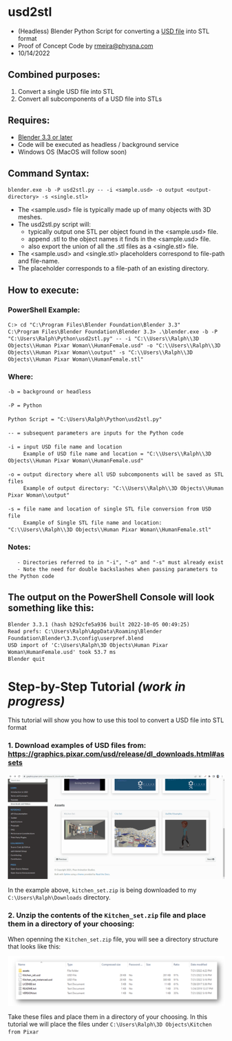 # usd2stl
- (Headless) Blender Python Script for converting a [USD file](https://graphics.pixar.com/usd/release/usdfaq.html) into STL format
- Proof of Concept Code by rmeira@physna.com
- 10/14/2022

## Combined purposes:
   1. Convert a single USD file into STL
   2. Convert all subcomponents of a USD file into STLs

## Requires: 
   - [Blender 3.3 or later](https://www.blender.org/download/)
   - Code will be executed as headless / background service
   - Windows OS (MacOS will follow soon)

## Command Syntax:

```
blender.exe -b -P usd2stl.py -- -i <sample.usd> -o output <output-directory> -s <single.stl>
```

- The <sample.usd> file is typically made up of many objects with 3D meshes. 
- The usd2stl.py script will:
     - typically output one STL per object found in the <sample.usd> file. 
     - append .stl to the object names it finds in the <sample.usd> file. 
     - also export the union of all the .stl files as a <single.stl> file.
- The <sample.usd> and <single.stl> placeholders correspond to file-path and file-name.
- The <output-directory> placeholder corresponds to a file-path of an existing directory.
 
## How to execute:

### PowerShell Example:

```
C:> cd "C:\Program Files\Blender Foundation\Blender 3.3"
C:\Program Files\Blender Foundation\Blender 3.3> .\blender.exe -b -P "C:\Users\Ralph\Python\usd2stl.py" -- -i "C:\\Users\\Ralph\\3D Objects\\Human Pixar Woman\\HumanFemale.usd" -o "C:\\Users\\Ralph\\3D Objects\\Human Pixar Woman\\output" -s "C:\\Users\\Ralph\\3D Objects\\Human Pixar Woman\\HumanFemale.stl"
```
### Where:
```
-b = background or headless

-P = Python

Python Script = "C:\Users\Ralph\Python\usd2stl.py" 

-- = subsequent parameters are inputs for the Python code

-i = input USD file name and location
     Example of USD file name and location = "C:\\Users\\Ralph\\3D Objects\\Human Pixar Woman\\HumanFemale.usd" 

-o = output directory where all USD subcomponents will be saved as STL files
     Example of output directory: "C:\\Users\\Ralph\\3D Objects\\Human Pixar Woman\\output" 

-s = file name and location of single STL file conversion from USD file
     Example of Single STL file name and location: "C:\\Users\\Ralph\\3D Objects\\Human Pixar Woman\\HumanFemale.stl"
```

### Notes:
       - Directories referred to in "-i", "-o" and "-s" must already exist
       - Note the need for double backslashes when passing parameters to the Python code
 
## The output on the PowerShell Console will look something like this:

```       
Blender 3.3.1 (hash b292cfe5a936 built 2022-10-05 00:49:25)
Read prefs: C:\Users\Ralph\AppData\Roaming\Blender Foundation\Blender\3.3\config\userpref.blend
USD import of 'C:\Users\Ralph\3D Objects\Human Pixar Woman\HumanFemale.usd' took 53.7 ms
Blender quit
```

# Step-by-Step Tutorial _(work in progress)_

This tutorial will show you how to use this tool to convert a USD file into STL format

### 1. Download examples of USD files from: https://graphics.pixar.com/usd/release/dl_downloads.html#assets

![](./images//Pixars_USD_Kitchen.gif)

In the example above, `kitchen_set.zip` is being downloaded to my `C:\Users\Ralph\Downloads` directory.

### 2. Unzip the contents of the `Kitchen_set.zip` file and place them in a directory of your choosing:

When openning the `Kitchen_set.zip` file, you will see a directory structure that looks like this:

![](./images//KitchenUnzipped.png)

Take these files and place them in a directory of your choosing. In this tutorial we will place the files under `C:\Users\Ralph\3D Objects\Kitchen from Pixar`





